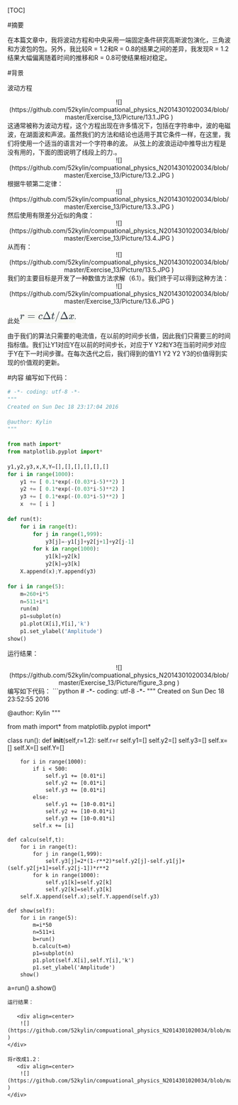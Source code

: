
[TOC]

#摘要

在本篇文章中，我将波动方程和中央采用一端固定条件研究高斯波包演化，三角波和方波包的包。另外，我比较R = 1.2和R = 0.8的结果之间的差异，我发现R = 1.2结果大幅偏离随着时间的推移和R = 0.8可使结果相对稳定。

#背景

波动方程
   <div align=center>
    ![](https://github.com/52kylin/compuational_physics_N2014301020034/blob/master/Exercise_13/Picture/13.1.JPG )
</div>
这通常被称为波动方程，这个方程出现在许多情况下，包括在字符串中，波的电磁波，在湖面波和声波。虽然我们的方法和结论也适用于其它条件一样，在这里，我们将使用一个适当的语言对一个字符串的波。
从弦上的波浪运动中推导出方程是没有用的，下面的图说明了线段上的力.。
   <div align=center>
    ![](https://github.com/52kylin/compuational_physics_N2014301020034/blob/master/Exercise_13/Picture/13.2.JPG )
</div>
根据牛顿第二定律：
   <div align=center>
    ![](https://github.com/52kylin/compuational_physics_N2014301020034/blob/master/Exercise_13/Picture/13.3.JPG )
</div>
然后使用有限差分近似的角度：
   <div align=center>
    ![](https://github.com/52kylin/compuational_physics_N2014301020034/blob/master/Exercise_13/Picture/13.4.JPG )
</div>从而有：
   <div align=center>
    ![](https://github.com/52kylin/compuational_physics_N2014301020034/blob/master/Exercise_13/Picture/13.5.JPG )
</div>
我们的主要目标是开发了一种数值方法求解（6.1）。我们终于可以得到这种方法：
   <div align=center>
    ![](https://github.com/52kylin/compuational_physics_N2014301020034/blob/master/Exercise_13/Picture/13.6.JPG )
</div>

此处![](https://github.com/52kylin/compuational_physics_N2014301020034/blob/master/Exercise_13/Picture/13.7.JPG )

由于我们的算法只需要的电流值，在以前的时间步长值，因此我们只需要三的时间指标值。我们让Y1对应Y在以前的时间步长，对应于Y Y2和Y3在当前时间步对应于Y在下一时间步骤。在每次迭代之后，我们得到的值Y1 Y2 Y2 Y3的价值得到实现的价值观的更新。

#内容
编写如下代码：
```python
# -*- coding: utf-8 -*-
"""
Created on Sun Dec 18 23:17:04 2016

@author: Kylin
"""

from math import*
from matplotlib.pyplot import*

y1,y2,y3,x,X,Y=[],[],[],[],[],[]
for i in range(1000):
    y1 += [ 0.1*exp(-(0.03*i-5)**2) ]
    y2 += [ 0.1*exp(-(0.03*i-5)**2) ]
    y3 += [ 0.1*exp(-(0.03*i-5)**2) ]
    x  += [ i ]

def run(t):
    for i in range(t):
        for j in range(1,999):
            y3[j]=-y1[j]+y2[j+1]+y2[j-1]
        for k in range(1000):
            y1[k]=y2[k]
            y2[k]=y3[k]
    X.append(x);Y.append(y3)

for i in range(5):
    m=260+i*5
    n=511+i*1
    run(m)
    p1=subplot(n)
    p1.plot(X[i],Y[i],'k')
    p1.set_ylabel('Amplitude')
show()
```

运行结果：
   <div align=center>
    ![](https://github.com/52kylin/compuational_physics_N2014301020034/blob/master/Exercise_13/Picture/figure_3.png )
</div>
编写如下代码：
```python
# -*- coding: utf-8 -*-
"""
Created on Sun Dec 18 23:52:55 2016

@author: Kylin
"""

from math import*
from matplotlib.pyplot import*


class run():
    def __init__(self,r=1.2):
        self.r=r
        self.y1=[]
        self.y2=[]
        self.y3=[]
        self.x=[]
        self.X=[]
        self.Y=[]
        
        for i in range(1000):
            if i < 500:
                self.y1 += [0.01*i]
                self.y2 += [0.01*i]
                self.y3 += [0.01*i]
            else:
                self.y1 += [10-0.01*i]
                self.y2 += [10-0.01*i]
                self.y3 += [10-0.01*i]
            self.x += [i]

    def calcu(self,t):
        for i in range(t):
            for j in range(1,999):
                self.y3[j]=2*(1-r**2)*self.y2[j]-self.y1[j]+(self.y2[j+1]+self.y2[j-1])*r**2
            for k in range(1000):
                self.y1[k]=self.y2[k]
                self.y2[k]=self.y3[k]
        self.X.append(self.x);self.Y.append(self.y3)
        
    def show(self):
        for i in range(5):
            m=i*50
            n=511+i
            b=run()
            b.calcu(t=m)
            p1=subplot(n)
            p1.plot(self.X[i],self.Y[i],'k')
            p1.set_ylabel('Amplitude')
        show()
a=run()
a.show()
```
运行结果：

   <div align=center>
    ![](https://github.com/52kylin/compuational_physics_N2014301020034/blob/master/Exercise_13/Picture/figure_4.png )
</div>

将r改成1.2：
   <div align=center>
    ![](https://github.com/52kylin/compuational_physics_N2014301020034/blob/master/Exercise_13/Picture/figure_5.png )
</div>
